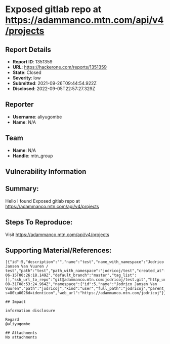 # Exposed gitlab repo at https://adammanco.mtn.com/api/v4/projects

## Report Details
- **Report ID**: 1351359
- **URL**: https://hackerone.com/reports/1351359
- **State**: Closed
- **Severity**: low
- **Submitted**: 2021-09-26T09:44:54.922Z
- **Disclosed**: 2022-09-05T22:57:27.329Z

## Reporter
- **Username**: aliyugombe
- **Name**: N/A

## Team
- **Name**: N/A
- **Handle**: mtn_group

## Vulnerability Information
## Summary:
Hello
I found Exposed gitlab repo at https://adammanco.mtn.com/api/v4/projects

## Steps To Reproduce:
Visit https://adammanco.mtn.com/api/v4/projects 


## Supporting Material/References:
```
[{"id":5,"description":"","name":"test","name_with_namespace":"Jodrico Jansen Van Vuuren / test","path":"test","path_with_namespace":"jodricoj/test","created_at":"2021-06-15T00:26:18.149Z","default_branch":"master","tag_list":[],"ssh_url_to_repo":"git@adammanco.mtn.com:jodricoj/test.git","http_url_to_repo":"https://adammanco.mtn.com/jodricoj/test.git","web_url":"https://adammanco.mtn.com/jodricoj/test","readme_url":"https://adammanco.mtn.com/jodricoj/test/-/blob/master/README.md","avatar_url":null,"forks_count":0,"star_count":0,"last_activity_at":"2021-08-31T08:53:24.964Z","namespace":{"id":5,"name":"Jodrico Jansen Van Vuuren","path":"jodricoj","kind":"user","full_path":"jodricoj","parent_id":null,"avatar_url":"https://secure.gravatar.com/avatar/2cf402b5d9e6b968e1a07c72a60b8f5e?s=80\u0026d=identicon","web_url":"https://adammanco.mtn.com/jodricoj"}}]```

## Impact

information disclosure

Regard 
@aliyugombe

## Attachments
No attachments
